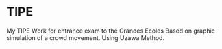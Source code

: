 # TIPE
My TIPE Work for entrance exam to the Grandes Ecoles
Based on graphic simulation of a crowd movement. Using Uzawa Method.
